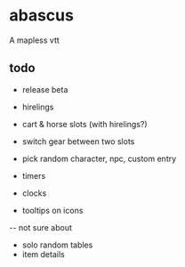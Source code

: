 # abascus

A mapless vtt

## todo

- release beta

- hirelings
- cart & horse slots (with hirelings?)
- switch gear between two slots
- pick random character, npc, custom entry
- timers
- clocks
- tooltips on icons

-- not sure about

- solo random tables
- item details
